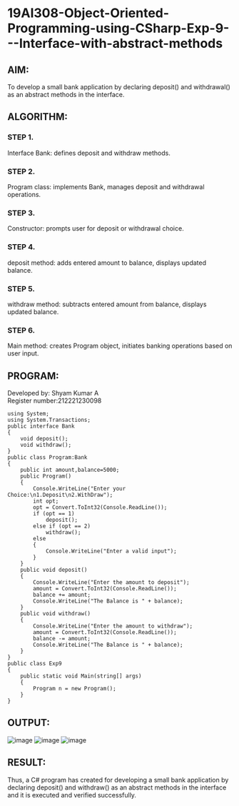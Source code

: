 # 19AI308-Object-Oriented-Programming-using-CSharp-Exp-9---Interface-with-abstract-methods

## AIM:
To develop a small bank application by declaring deposit() and withdrawal() as an abstract methods in the interface. 

## ALGORITHM:
### STEP 1. 
Interface Bank: defines deposit and withdraw methods.
### STEP 2. 
Program class: implements Bank, manages deposit and withdrawal operations.
### STEP 3. 
Constructor: prompts user for deposit or withdrawal choice.
### STEP 4. 
deposit method: adds entered amount to balance, displays updated balance.
### STEP 5. 
withdraw method: subtracts entered amount from balance, displays updated balance.
### STEP 6. 
Main method: creates Program object, initiates banking operations based on user input.

## PROGRAM:
Developed by: Shyam Kumar A<br>
Register number:212221230098
```
using System;
using System.Transactions;
public interface Bank
{
    void deposit();
    void withdraw();
}
public class Program:Bank
{
    public int amount,balance=5000;
    public Program()
    {
        Console.WriteLine("Enter your Choice:\n1.Deposit\n2.WithDraw");
        int opt;
        opt = Convert.ToInt32(Console.ReadLine());
        if (opt == 1)
            deposit();
        else if (opt == 2)
            withdraw();
        else
        {
            Console.WriteLine("Enter a valid input");
        }
    }
    public void deposit()
    {
        Console.WriteLine("Enter the amount to deposit");
        amount = Convert.ToInt32(Console.ReadLine());
        balance += amount;
        Console.WriteLine("The Balance is " + balance);
    }
    public void withdraw()
    {
        Console.WriteLine("Enter the amount to withdraw");
        amount = Convert.ToInt32(Console.ReadLine());
        balance -= amount;
        Console.WriteLine("The Balance is " + balance);
    }
}
public class Exp9
{
    public static void Main(string[] args)
    {
        Program n = new Program();
    }
}
```

## OUTPUT:
![image](https://github.com/ShyamKumar-AI-DS/19AI308-Object-Oriented-Programming-using-CSharp-Exp-9---Interface-with-abstract-methods/assets/93427182/9f513ac8-de10-49bf-9e9b-4bb0880edc23)
![image](https://github.com/ShyamKumar-AI-DS/19AI308-Object-Oriented-Programming-using-CSharp-Exp-9---Interface-with-abstract-methods/assets/93427182/91ed5211-c715-41e8-8958-fb5ef848d2a7)
![image](https://github.com/ShyamKumar-AI-DS/19AI308-Object-Oriented-Programming-using-CSharp-Exp-9---Interface-with-abstract-methods/assets/93427182/967d295d-6a29-4833-894e-17711ab634f2)


## RESULT:
Thus, a C# program has created for developing a small bank application by declaring deposit() and withdraw() as an abstract methods in the interface and it is executed and verified successfully.
